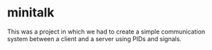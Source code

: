 # minitalk

This was a project in which we had to create a simple communication system between a client and a server using PIDs and signals.

